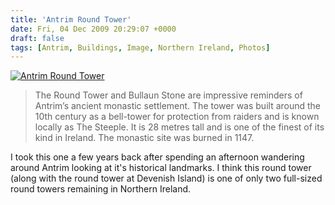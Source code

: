 ```yaml
---
title: 'Antrim Round Tower'
date: Fri, 04 Dec 2009 20:29:07 +0000
draft: false
tags: [Antrim, Buildings, Image, Northern Ireland, Photos]
---
```


[![Antrim Round Tower](http://gerard.interwebworld.co.uk/files/2009/12/antrim-round-tower.jpg)](http://gerard.interwebworld.co.uk/files/2009/12/antrim-round-tower.jpg)

> The Round Tower and Bullaun Stone are impressive reminders of Antrim’s ancient monastic settlement. The tower was built around the 10th century as a bell-tower for protection from raiders and is known locally as The Steeple. It is 28 metres tall and is one of the finest of its kind in Ireland. The monastic site was burned in 1147.

I took this one a few years back after spending an afternoon wandering around Antrim looking at it's historical landmarks. I think this round tower (along with the round tower at Devenish Island) is one of only two full-sized round towers remaining in Northern Ireland.